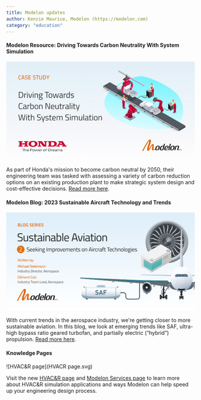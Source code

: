 ```yaml
---
title: Modelon updates
author: Kenzie Maurice, Modelon (https://modelon.com)
category: "education"
---
```


#### Modelon Resource: Driving Towards Carbon Neutrality With System Simulation
 
![Modelon CO neutrality](Modelon_co_neutral.jpg)
 
As part of Honda's mission to become carbon neutral by 2050, their engineering team was tasked with assessing a variety of carbon reduction options on an existing production plant to make strategic system design and cost-effective decisions. [Read more here](https://modelon.com/support/becoming-carbon-neutral-with-system-simulation-honda/). 

#### Modelon Blog: 2023 Sustainable Aircraft Technology and Trends

![Sustainable Aircraft Technology and Trends](Modelon_Sustainable_Aviation.jpg)

With current trends in the aerospace industry, we're getting closer to more sustainable aviation. In this blog, we look at emerging trends like SAF, ultra-high bypass ratio geared turbofan, and partially electric (“hybrid”) propulsion. [Read more here](https://modelon.com/blog/aircraft-technology-trends-improvements-2023/). 

#### Knowledge Pages 

![HVAC&R page](HVACR page.svg)

Visit the new [HVAC&R page](https://modelon.com/industries/hvac-and-refrigeration-system-simulation-solution/) and [Modelon Services page](https://modelon.com/services/) to learn more about HVAC&R simulation applications and ways Modelon can help speed up your engineering design process. 


